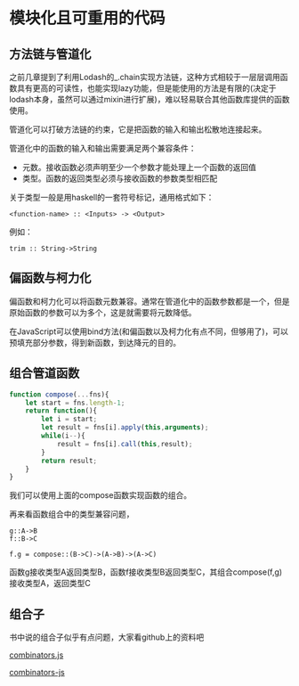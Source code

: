 # 模块化且可重用的代码

## 方法链与管道化

之前几章提到了利用Lodash的_.chain实现方法链，这种方式相较于一层层调用函数具有更高的可读性，也能实现lazy功能，但是能使用的方法是有限的(决定于lodash本身，虽然可以通过mixin进行扩展)，难以轻易联合其他函数库提供的函数使用。

管道化可以打破方法链的约束，它是把函数的输入和输出松散地连接起来。

管道化中的函数的输入和输出需要满足两个兼容条件：

* 元数。接收函数必须声明至少一个参数才能处理上一个函数的返回值
* 类型。函数的返回类型必须与接收函数的参数类型相匹配

关于类型一般是用haskell的一套符号标记，通用格式如下：

```text
<function-name> :: <Inputs> -> <Output>
```

例如：

```text
trim :: String->String
```

## 偏函数与柯力化

偏函数和柯力化可以将函数元数兼容。通常在管道化中的函数参数都是一个，但是原始函数的参数可以为多个，这是就需要将元数降低。

在JavaScript可以使用bind方法(和偏函数以及柯力化有点不同，但够用了)，可以预填充部分参数，得到新函数，到达降元的目的。

## 组合管道函数

```javascript
function compose(...fns){
    let start = fns.length-1;
    return function(){
        let i = start;
        let result = fns[i].apply(this,arguments);
        while(i--){
            result = fns[i].call(this,result);
        }
        return result;
    }
}
```

我们可以使用上面的compose函数实现函数的组合。

再来看函数组合中的类型兼容问题，

```text
g::A->B
f::B->C

f.g = compose::(B->C)->(A->B)->(A->C)
```

函数g接收类型A返回类型B，函数f接收类型B返回类型C，其组合compose(f,g)接收类型A，返回类型C

## 组合子

书中说的组合子似乎有点问题，大家看github上的资料吧

[combinators.js](https://gist.github.com/Avaq/1f0636ec5c8d6aed2e45)

[combinators-js](https://github.com/benji6/combinators-js)
